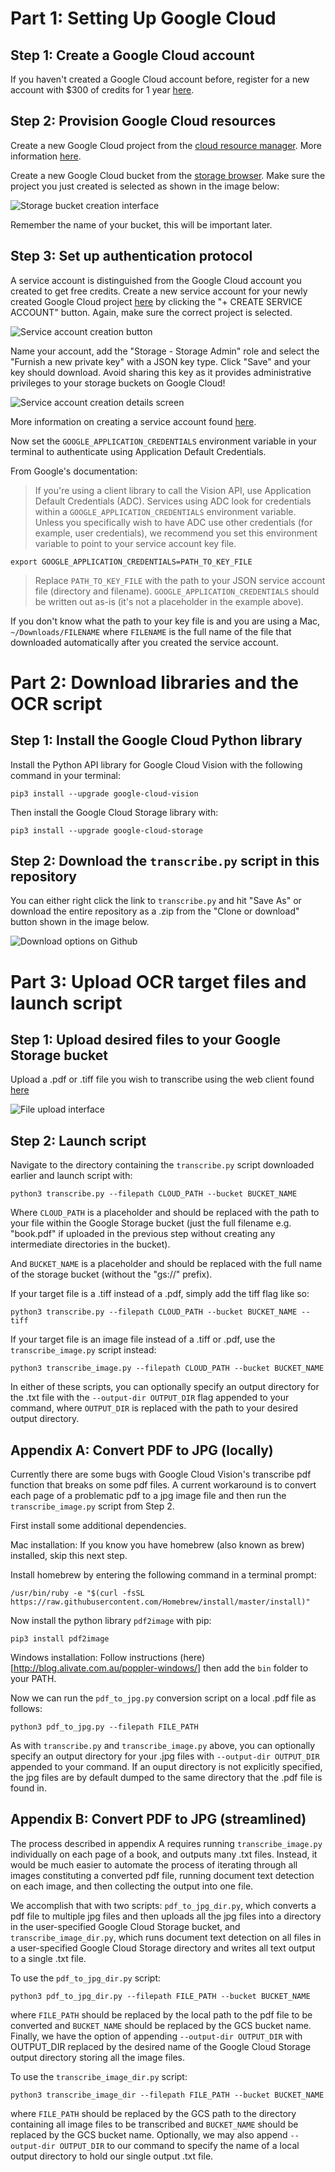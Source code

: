 # Part 1: Setting Up Google Cloud

## Step 1: Create a Google Cloud account
If you haven't created a Google Cloud account before, register for a new account with $300 of credits for 1 year [here](https://console.cloud.google.com/freetrial). 

## Step 2: Provision Google Cloud resources
Create a new Google Cloud project from the [cloud resource manager](https://console.cloud.google.com/cloud-resource-manager). More information [here](https://cloud.google.com/resource-manager/docs/creating-managing-projects).

Create a new Google Cloud bucket from the [storage browser](https://console.cloud.google.com/storage/browser). Make sure the project you just created is selected as shown in the image below:

![Storage bucket creation interface](readme_assets/image1.png)

Remember the name of your bucket, this will be important later.

## Step 3: Set up authentication protocol
A service account is distinguished from the Google Cloud account you created to get free credits. Create a new service account for your newly created Google Cloud project [here](https://console.cloud.google.com/iam-admin/serviceaccounts) by clicking the "+ CREATE SERVICE ACCOUNT" button. Again, make sure the correct project is selected.

![Service account creation button](readme_assets/image2.png)

Name your account, add the "Storage - Storage Admin" role and select the "Furnish a new private key" with a JSON key type. Click "Save" and your key should download. Avoid sharing this key as it provides administrative privileges to your storage buckets on Google Cloud!

![Service account creation details screen](readme_assets/image3.png)

More information on creating a service account found [here](https://cloud.google.com/iam/docs/creating-managing-service-accounts#creating_a_service_account).

Now set the `GOOGLE_APPLICATION_CREDENTIALS` environment variable in your terminal to authenticate using Application Default Credentials.

From Google's documentation:

>If you're using a client library to call the Vision API, use Application Default Credentials (ADC). Services using ADC look for credentials within a `GOOGLE_APPLICATION_CREDENTIALS` environment variable. Unless you specifically wish to have ADC use other credentials (for example, user credentials), we recommend you set this environment variable to point to your service account key file.

`export GOOGLE_APPLICATION_CREDENTIALS=PATH_TO_KEY_FILE`

>Replace `PATH_TO_KEY_FILE` with the path to your JSON service account file (directory and filename). `GOOGLE_APPLICATION_CREDENTIALS` should be written out as-is (it's not a placeholder in the example above).

If you don't know what the path to your key file is and you are using a Mac, `~/Downloads/FILENAME` where `FILENAME` is the full name of the file that downloaded automatically after you created the service account.


# Part 2: Download libraries and the OCR script

## Step 1: Install the Google Cloud Python library 
Install the Python API library for Google Cloud Vision with the following command in your terminal:

    pip3 install --upgrade google-cloud-vision

Then install the Google Cloud Storage library with:

    pip3 install --upgrade google-cloud-storage

## Step 2: Download the `transcribe.py` script in this repository
You can either right click the link to `transcribe.py` and hit "Save As" or download the entire repository as a .zip from the "Clone or download" button shown in the image below.

![Download options on Github](readme_assets/image4.png)

# Part 3: Upload OCR target files and launch script

## Step 1: Upload desired files to your Google Storage bucket
Upload a .pdf or .tiff file you wish to transcribe using the web client found [here](https://console.cloud.google.com/storage/browser)

![File upload interface](readme_assets/image5.png)

## Step 2: Launch script
Navigate to the directory containing the `transcribe.py` script downloaded earlier and launch script with:

    python3 transcribe.py --filepath CLOUD_PATH --bucket BUCKET_NAME

Where `CLOUD_PATH` is a placeholder and should be replaced with the path to your file within the Google Storage bucket (just the full filename e.g. "book.pdf" if uploaded in the previous step without creating any intermediate directories in the bucket). 

And `BUCKET_NAME` is a placeholder and should be replaced with the full name of the storage bucket (without the "gs://" prefix).

If your target file is a .tiff instead of a .pdf, simply add the tiff flag like so:

    python3 transcribe.py --filepath CLOUD_PATH --bucket BUCKET_NAME --tiff

If your target file is an image file instead of a .tiff or .pdf, use the `transcribe_image.py` script instead:

    python3 transcribe_image.py --filepath CLOUD_PATH --bucket BUCKET_NAME

In either of these scripts, you can optionally specify an output directory for the .txt file with the `--output-dir OUTPUT_DIR` flag appended to your command, where `OUTPUT_DIR` is replaced with the path to your desired output directory.

## Appendix A: Convert PDF to JPG (locally)
Currently there are some bugs with Google Cloud Vision's transcribe pdf function that breaks on some pdf files. A current workaround is to convert each page of a problematic pdf to a jpg image file and then run the `transcribe_image.py` script from Step 2.

First install some additional dependencies.

Mac installation:
If you know you have homebrew (also known as brew) installed, skip this next step. 

Install homebrew by entering the following command in a terminal prompt:

    /usr/bin/ruby -e "$(curl -fsSL https://raw.githubusercontent.com/Homebrew/install/master/install)"

Now install the python library `pdf2image` with pip:

    pip3 install pdf2image

Windows installation:
Follow instructions (here)[http://blog.alivate.com.au/poppler-windows/] then add the `bin` folder to your PATH.

Now we can run the `pdf_to_jpg.py` conversion script on a local .pdf file as follows:

    python3 pdf_to_jpg.py --filepath FILE_PATH

As with `transcribe.py` and `transcribe_image.py` above, you can optionally specify an output directory for your .jpg files with `--output-dir OUTPUT_DIR` appended to your command. If an ouput directory is not explicitly specified, the jpg files are by default dumped to the same directory that the .pdf file is found in.

## Appendix B: Convert PDF to JPG (streamlined)
The process described in appendix A requires running `transcribe_image.py` individually on each page of a book, and outputs many .txt files. Instead, it would be much easier to automate the process of iterating through all images constituting a converted pdf file, running document text detection on each image, and then collecting the output into one file.

We accomplish that with two scripts: `pdf_to_jpg_dir.py`, which converts a pdf file to multiple jpg files and then uploads all the jpg files into a directory in the user-specified Google Cloud Storage bucket, and `transcribe_image_dir.py`, which runs document text detection on all files in a user-specified Google Cloud Storage directory and writes all text output to a single .txt file.

To use the `pdf_to_jpg_dir.py` script:

    python3 pdf_to_jpg_dir.py --filepath FILE_PATH --bucket BUCKET_NAME

where `FILE_PATH` should be replaced by the local path to the pdf file to be converted and `BUCKET_NAME` should be replaced by the GCS bucket name. Finally, we have the option of appending `--output-dir OUTPUT_DIR` with OUTPUT_DIR replaced by the desired name of the Google Cloud Storage output directory storing all the image files.

To use the `transcribe_image_dir.py` script:

    python3 transcribe_image_dir --filepath FILE_PATH --bucket BUCKET_NAME

where `FILE_PATH` should be replaced by the GCS path to the directory containing all image files to be transcribed and `BUCKET_NAME` should be replaced by the GCS bucket name. Optionally, we may also append `--output-dir OUTPUT_DIR` to our command to specify the name of a local output directory to hold our single output .txt file.

